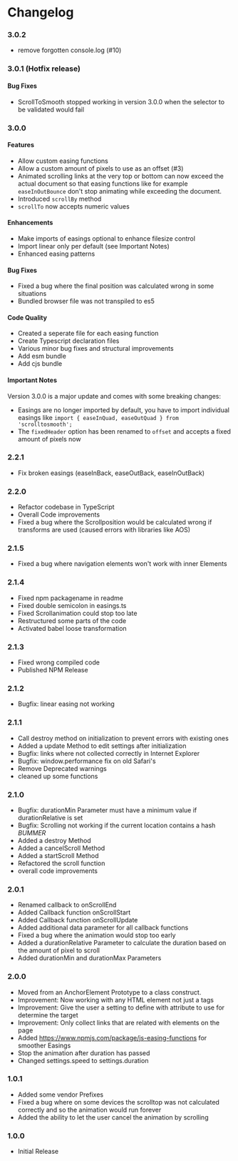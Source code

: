 # Changelog

### 3.0.2
- remove forgotten console.log (#10)

### 3.0.1 (Hotfix release)

#### Bug Fixes
- ScrollToSmooth stopped working in version 3.0.0 when the selector to be validated would fail

### 3.0.0

#### Features
- Allow custom easing functions
- Allow a custom amount of pixels to use as an offset (#3)
- Animated scrolling links at the very top or bottom can now exceed the actual document so that easing functions like for example `easeInOutBounce` don't stop animating while exceeding the document.
- Introduced `scrollBy` method
- `scrollTo` now accepts numeric values

#### Enhancements
- Make imports of easings optional to enhance filesize control
- Import linear only per default (see Important Notes)
- Enhanced easing patterns

#### Bug Fixes
- Fixed a bug where the final position was calculated wrong in some situations
- Bundled browser file was not transpiled to es5 

#### Code Quality
- Created a seperate file for each easing function
- Create Typescript declaration files
- Various minor bug fixes and structural improvements
- Add esm bundle
- Add cjs bundle

#### Important Notes
Version 3.0.0 is a major update and comes with some breaking changes:
- Easings are no longer imported by default, you have to import individual easings like `import { easeInQuad, easeOutQuad } from 'scrolltosmooth';`
- The `fixedHeader` option has been renamed to `offset` and accepts a fixed amount of pixels now

### 2.2.1
- Fix broken easings (easeInBack, easeOutBack, easeInOutBack)

### 2.2.0
- Refactor codebase in TypeScript
- Overall Code improvements
- Fixed a bug where the Scrollposition would be calculated wrong if transforms are used (caused errors with libraries like AOS)

### 2.1.5
- Fixed a bug where navigation elements won't work with inner Elements

### 2.1.4
- Fixed npm packagename in readme
- Fixed double semicolon in easings.ts
- Fixed Scrollanimation could stop too late
- Restructured some parts of the code
- Activated babel loose transformation

### 2.1.3
- Fixed wrong compiled code
- Published NPM Release

### 2.1.2
- Bugfix: linear easing not working

### 2.1.1
- Call destroy method on initialization to prevent errors with existing ones
- Added a update Method to edit settings after initialization
- Bugfix: links where not collected correctly in Internet Explorer
- Bugfix: window.performance fix on old Safari's
- Remove Deprecated warnings
- cleaned up some functions

### 2.1.0
- Bugfix: durationMin Parameter must have a minimum value if durationRelative is set
- Bugfix: Scrolling not working if the current location contains a hash *BUMMER*
- Added a destroy Method
- Added a cancelScroll Method
- Added a startScroll Method
- Refactored the scroll function
- overall code improvements

### 2.0.1
- Renamed callback to onScrollEnd
- Added Callback function onScrollStart
- Added Callback function onScrollUpdate
- Added additional data parameter for all callback functions
- Fixed a bug where the animation would stop too early
- Added a durationRelative Parameter to calculate the duration based on the amount of pixel to scroll
- Added durationMin and durationMax Parameters

### 2.0.0
- Moved from an AnchorElement Prototype to a class construct.
- Improvement: Now working with any HTML element not just a tags
- Improvement: Give the user a setting to define with attribute to use for determine the target
- Improvement: Only collect links that are related with elements on the page
- Added https://www.npmjs.com/package/js-easing-functions for smoother Easings
- Stop the animation after duration has passed
- Changed settings.speed to settings.duration

### 1.0.1
- Added some vendor Prefixes
- Fixed a bug where on some devices the scrolltop was not calculated correctly and so the animation would run forever
- Added the ability to let the user cancel the animation by scrolling

### 1.0.0
- Initial Release